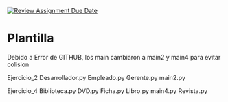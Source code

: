 [![Review Assignment Due Date](https://classroom.github.com/assets/deadline-readme-button-24ddc0f5d75046c5622901739e7c5dd533143b0c8e959d652212380cedb1ea36.svg)](https://classroom.github.com/a/tc6A6Bwd)

# Plantilla
Debido a Error de GITHUB, los main cambiaron a main2 y main4 para evitar colision


Ejercicio_2
  Desarrollador.py
  Empleado.py
  Gerente.py
  main2.py

Ejercicio_4
  Biblioteca.py
  DVD.py
  Ficha.py
  Libro.py
  main4.py
  Revista.py
